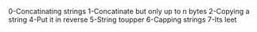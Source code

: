 0-Concatinating strings
1-Concatinate but only up to n bytes
2-Copying a string
4-Put it in reverse
5-String toupper
6-Capping strings
7-Its leet

